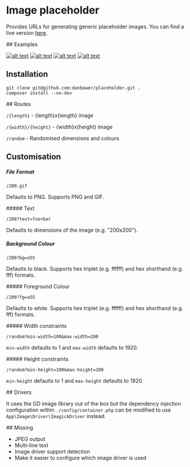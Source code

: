 # Image placeholder

Provides URLs for generating generic placeholder images. You can find a live version [here](https://danbower.io/placeholder/).

## Examples

[![alt text](https://danbower.io/placeholder/100)](https://danbower.io/placeholder/100)
[![alt text](https://danbower.io/placeholder/75/100?text=foo+bar)](https://danbower.io/placeholder/75/100?text=foo+bar)
[![alt text](https://danbower.io/placeholder/175/100?text=foo+bar)](https://danbower.io/placeholder/175/100?text=foo+bar)
[![alt text](https://danbower.io/placeholder/75/100?bg=808080&fg=000)](https://danbower.io/placeholder/75/100?bg=808080&fg=000)

## Installation

```
git clone git@github.com:danbower/placeholder.git .
composer install --no-dev
```

## Routes

`/{length}` - {length}x{length} image

`/{width}/{height}` - {width}x{height} image

`/random` - Randomised dimensions and colours

## Customisation

##### File Format

`/200.gif`

Defaults to PNG. Supports PNG and GIF.

##### Text

`/200?text=foo+bar`

Defaults to dimensions of the image (e.g. "200x200").

##### Background Colour

`/200?bg=a55`

Defaults to black. Supports hex triplet (e.g. ffffff) and hex shorthand (e.g. fff) formats.

##### Foreground Colour

`/200?fg=a55`

Defaults to white. Supports hex triplet (e.g. ffffff) and hex shorthand (e.g. fff) formats.

##### Width constraints

`/random?min-width=100&max-width=200`

`min-width` defaults to 1 and `max-width` defaults to 1920.

##### Height constraints

`/random?min-height=100&max-height=200`

`min-height` defaults to 1 and `max-height` defaults to 1920.

## Drivers

It uses the GD image library out of the box but the dependency injection configuration within `./config/container.php` can be modified to use `App\Image\Driver\ImagickDriver` instead.

## Missing

- JPEG output
- Multi-line text
- Image driver support detection
- Make it easier to configure which image driver is used
